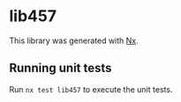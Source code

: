 # lib457

This library was generated with [Nx](https://nx.dev).

## Running unit tests

Run `nx test lib457` to execute the unit tests.
